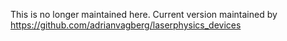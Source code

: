 This is no longer maintained here. Current version maintained by https://github.com/adrianvagberg/laserphysics_devices
